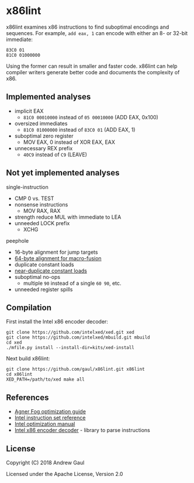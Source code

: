 # x86lint

x86lint examines x86 instructions to find suboptimal encodings and sequences.
For example, `add eax, 1` can encode with either an 8- or 32-bit immediate:

```
83C0 01
81C0 01000000
```

Using the former can result in smaller and faster code.  x86lint can help
compiler writers generate better code and documents the complexity of x86.

## Implemented analyses

* implicit EAX
  - `81C0 00010000` instead of `05 00010000` (ADD EAX, 0x100)
* oversized immediates
  - `81C0 01000000` instead of `83C0 01` (ADD EAX, 1)
* suboptimal zero register
  - MOV EAX, 0 instead of XOR EAX, EAX
* unnecessary REX prefix
  - `40C9` instead of `C9` (LEAVE)

## Not yet implemented analyses

single-instruction
* CMP 0 vs. TEST
* nonsense instructions
  - MOV RAX, RAX
* strength reduce MUL with immediate to LEA
* unneeded LOCK prefix
  - XCHG

peephole
* 16-byte alignment for jump targets
* [64-byte alignment for macro-fusion](https://code.fb.com/data-infrastructure/accelerate-large-scale-applications-with-bolt/)
* duplicate constant loads
* [near-duplicate constant loads](https://paul.bone.id.au/2018/09/14/large-immediate-values/)
* suboptimal no-ops
  - multiple `90` instead of a single `60 90`, etc.
* unneeded register spills

## Compilation

First install the Intel x86 encoder decoder:

```
git clone https://github.com/intelxed/xed.git xed
git clone https://github.com/intelxed/mbuild.git mbuild
cd xed
./mfile.py install --install-dir=kits/xed-install
```

Next build x86lint:

```
git clone https://github.com/gaul/x86lint.git x86lint
cd x86lint
XED_PATH=/path/to/xed make all
```

## References

* [Agner Fog optimization guide](https://www.agner.org/optimize/optimizing_assembly.pdf)
* [Intel instruction set reference](https://www.intel.com/content/dam/www/public/us/en/documents/manuals/64-ia-32-architectures-software-developer-instruction-set-reference-manual-325383.pdf)
* [Intel optimization manual](https://www.intel.com/content/dam/www/public/us/en/documents/manuals/64-ia-32-architectures-optimization-manual.pdf)
* [Intel x86 encoder decoder](https://github.com/intelxed/xed) - library to parse instructions

## License

Copyright (C) 2018 Andrew Gaul

Licensed under the Apache License, Version 2.0
